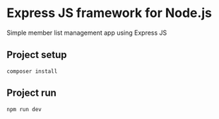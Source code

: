 # Express JS framework for Node.js
Simple member list management app using Express JS

## Project setup

`composer install`

## Project run

`npm run dev`
